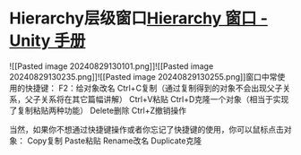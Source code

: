 # **Hierarchy层级窗口**[Hierarchy 窗口 - Unity 手册](https://docs.unity.cn/cn/2021.3/Manual/Hierarchy.html)
![[Pasted image 20240829130101.png]]![[Pasted image 20240829130235.png]]![[Pasted image 20240829130255.png]]窗口中常使用的快捷键：
F2：给对象改名
Ctrl+C复制（通过复制得到的对象不会出现父子关系，父子关系将在其它篇幅讲解）
Ctrl+V粘贴
Ctrl+D克隆一个对象（相当于实现了复制粘贴两种功能）
Delete删除
Ctrl+Z撤销操作

当然，如果你不想通过快捷键操作或者你忘记了快捷键的使用，你可以鼠标点击对象：
Copy复制
Paste粘贴
Rename改名
Duplicate克隆